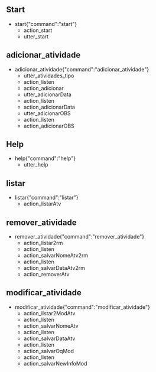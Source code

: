 ## Start
* start{"command":"start"}
    - action_start
    - utter_start

## adicionar_atividade
* adicionar_atividade{"command":"adicionar_atividade"}
    - utter_atividades_tipo
    - action_listen
    - action_adicionar
    - utter_adicionarData
    - action_listen
    - action_adicionarData
    - utter_adicionarOBS
    - action_listen
    - action_adicionarOBS

## Help
* help{"command":"help"}
    - utter_help

## listar
* listar{"command":"listar"}
    - action_listarAtv

## remover_atividade
* remover_atividade{"command":"remover_atividade"}
    - action_listar2rm
    - action_listen
    - action_salvarNomeAtv2rm
    - action_listen
    - action_salvarDataAtv2rm
    - action_removerAtv

## modificar_atividade
* modificar_atividade{"command":"modificar_atividade"}
    - action_listar2ModAtv
    - action_listen
    - action_salvarNomeAtv
    - action_listen
    - action_salvarDataAtv
    - action_listen
    - action_salvarOqMod
    - action_listen
    - action_salvarNewInfoMod
